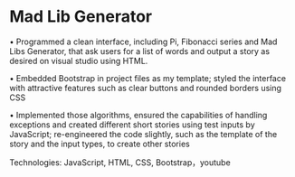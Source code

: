 # Mad Lib Generator

•	Programmed a clean interface, including Pi, Fibonacci series and Mad Libs Generator, that ask users for a list of words and output a story as desired on visual studio using HTML. 

•	Embedded Bootstrap in project files as my template; styled the interface with attractive features such as clear buttons and rounded borders using CSS 

•	Implemented those algorithms, ensured the capabilities of handling exceptions and created different short stories using test inputs by JavaScript; re-engineered the code slightly, such as the template of the story and the input types, to create other stories

Technologies: JavaScript, HTML, CSS, Bootstrap，youtube
